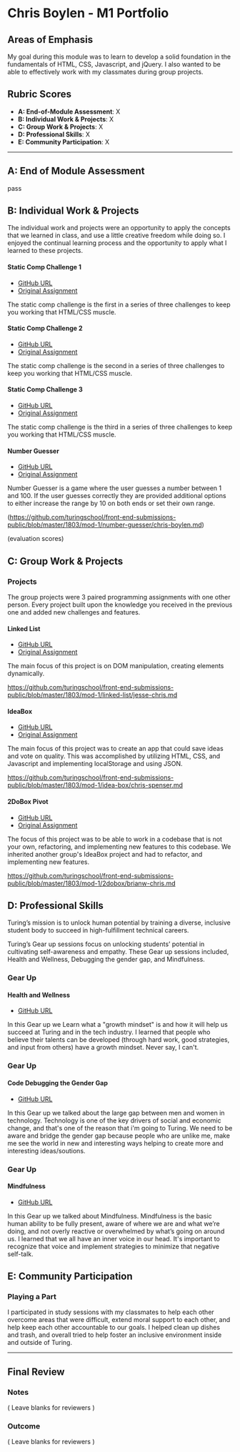 
# Chris Boylen - M1 Portfolio

## Areas of Emphasis

My goal during this module was to learn to develop a solid foundation in the fundamentals of HTML, CSS, Javascript, and jQuery. I also wanted to be able to effectively work with my classmates during group projects.

## Rubric Scores

* **A: End-of-Module Assessment**: X
* **B: Individual Work & Projects**: X
* **C: Group Work & Projects**: X
* **D: Professional Skills**: X
* **E: Community Participation**: X

-----------------------

## A: End of Module Assessment

pass


## B: Individual Work & Projects

The individual work and projects were an opportunity to apply the concepts that we learned in class, and use a little creative freedom while doing so.  I enjoyed the continual learning process and the opportunity to apply what I learned to these projects.

#### Static Comp Challenge 1

* [GitHub URL](https://github.com/chrisboylen/cb-comp-challenge-one)
* [Original Assignment](http://frontend.turing.io/projects/m1-static-comp-1.html)

The static comp challenge is the first in a series of three challenges to keep you working that HTML/CSS muscle.

#### Static Comp Challenge 2

* [GitHub URL](https://github.com/chrisboylen/cb-comp-challenge-2)
* [Original Assignment](http://frontend.turing.io/projects/m1-static-comp-2.html)

The static comp challenge is the second in a series of three challenges to keep you working that HTML/CSS muscle.

#### Static Comp Challenge 3

* [GitHub URL](https://github.com/chrisboylen/cb-comp-challenge-3)
* [Original Assignment](http://frontend.turing.io/projects/m1-static-comp-3.html)

The static comp challenge is the third in a series of three challenges to keep you working that HTML/CSS muscle.

#### Number Guesser

* [GitHub URL](https://github.com/chrisboylen/number-guesser/tree/master/dog-party)
* [Original Assignment](http://frontend.turing.io/projects/number-guesser.html)

Number Guesser is a  game where the user guesses a number between 1 and 100. If the user guesses correctly they are provided additional options to either increase the range by 10 on both ends or set their own range.

(https://github.com/turingschool/front-end-submissions-public/blob/master/1803/mod-1/number-guesser/chris-boylen.md)

(evaluation scores)

## C: Group Work & Projects

### Projects

The group projects were 3 paired programming assignments with one other person. Every project built upon the knowledge you received in the previous one and added new challenges and features.

#### Linked List

* [GitHub URL](https://github.com/JesseMcBrennan/linked-list)
* [Original Assignment](http://frontend.turing.io/projects/linked-list.html)

The main focus of this project is on DOM manipulation, creating elements dynamically.

https://github.com/turingschool/front-end-submissions-public/blob/master/1803/mod-1/linked-list/jesse-chris.md

#### IdeaBox

* [GitHub URL](https://github.com/chrisboylen/ideaBox)
* [Original Assignment](http://frontend.turing.io/projects/ideabox.html)

The main focus of this project was to create an app that could save ideas and vote on quality. This was accomplished by utilizing HTML, CSS, and Javascript and implementing localStorage and using JSON.

https://github.com/turingschool/front-end-submissions-public/blob/master/1803/mod-1/idea-box/chris-spenser.md

#### 2DoBox Pivot

* [GitHub URL](https://github.com/brianw11/2DoBox-Pivot)
* [Original Assignment](http://frontend.turing.io/projects/2DoBox-Pivot-Mod1.html)

The focus of this project was to be able to work in a codebase that is not your own, refactoring, and implementing new features to this codebase. We inherited another group's IdeaBox project and had to refactor, and implementing new features.

https://github.com/turingschool/front-end-submissions-public/blob/master/1803/mod-1/2dobox/brianw-chris.md

## D: Professional Skills
Turing’s mission is to unlock human potential by training a diverse, inclusive student body to succeed in high-fulfillment technical careers.

Turing’s Gear up sessions focus on unlocking students’ potential in cultivating self-awareness and empathy. These Gear up sessions included, Health and Wellness, Debugging the gender gap, and Mindfulness.

### Gear Up
#### Health and Wellness
* [GitHub URL](https://github.com/turingschool/gear-up/blob/47b936ce64782229a4338512818b5388e0e70f8d/Growth_Mindset_Facilitator_Guide.markdown)

In this Gear up we Learn what a "growth mindset" is and how it will help us succeed at Turing and in the tech industry. I learned that people who believe their talents can be developed (through hard work, good strategies, and input from others) have a growth mindset. Never say, I can't.

### Gear Up
#### Code Debugging the Gender Gap
* [GitHub URL](https://github.com/turingschool/gear-up/blob/95a12de8a302ee4d56b3537016c1b0ab92ab8f01/archive/code_debugging_the_gender_gap.markdown)

In this Gear up we talked about the large gap between men and women in technology. Technology is one of the key drivers of social and economic change, and that's one of the reason that i'm going to Turing.  We need to be aware and bridge the gender gap because people who are unlike me, make me see the world in new and interesting ways helping to create more and interesting ideas/soutions.

### Gear Up
#### Mindfulness

* [GitHub URL](https://github.com/turingschool/gear-up/blob/e215ab94993b2a1087ead93e0e4425690c6bd010/m4_sessions/1803-inning/Mindfulness_In_Practice.md)

In this Gear up we talked about Mindfulness. Mindfulness is the basic human ability to be fully present, aware of where we are and what we’re doing, and not overly reactive or overwhelmed by what’s going on around us.  I learned that we all have an inner voice in our head. It's important to recognize that voice and implement strategies to minimize that negative self-talk.

## E: Community Participation

### Playing a Part

I participated in study sessions with my classmates to help each other overcome areas that were difficult, extend moral support to each other, and help keep each other accountable to our goals.  I helped clean up dishes and trash, and overall tried to help foster an inclusive environment inside and outside of Turing.

------------------

## Final Review

### Notes

( Leave blanks for reviewers )

### Outcome

( Leave blanks for reviewers )
